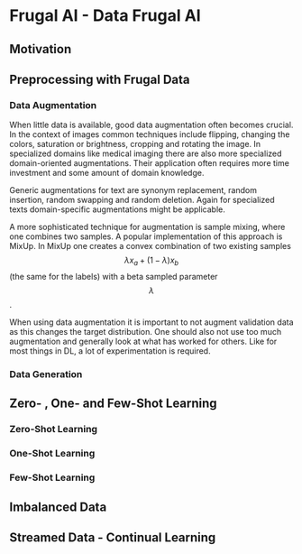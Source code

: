 # Frugal AI - Data Frugal AI

## Motivation

## Preprocessing with Frugal Data

### Data Augmentation

When little data is available, good data augmentation often becomes crucial. In the context of
images common techniques include flipping, changing the colors, saturation or brightness, 
cropping and rotating the image. In specialized domains like medical imaging there are also more
specialized domain-oriented augmentations. Their application often requires more time investment
and some amount of domain knowledge.

Generic augmentations for text are synonym replacement, random insertion, random swapping and random deletion.
Again for specialized texts domain-specific augmentations might be applicable.

A more sophisticated technique for augmentation is sample mixing, where one combines two samples. A popular implementation
of this approach is MixUp. In MixUp one creates a convex combination of two existing samples $$ \lambda x_a + (1-\lambda)x_b $$
(the same for the labels) with a beta sampled parameter $$\lambda$$.

When using data augmentation it is important to not augment validation data as this changes the target distribution.
One should also not use too much augmentation and generally look at what has worked for others. Like for most things in DL,
a lot of experimentation is required.

### Data Generation



## Zero- , One- and Few-Shot Learning

### Zero-Shot Learning

### One-Shot Learning

### Few-Shot Learning

## Imbalanced Data

## Streamed Data - Continual Learning
